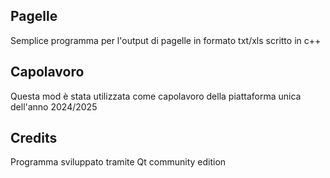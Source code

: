 

## Pagelle

Semplice programma per l'output di pagelle in formato txt/xls scritto in c++

## Capolavoro

Questa mod è stata utilizzata come capolavoro della piattaforma unica dell'anno 2024/2025 

## Credits

Programma sviluppato tramite Qt community edition
